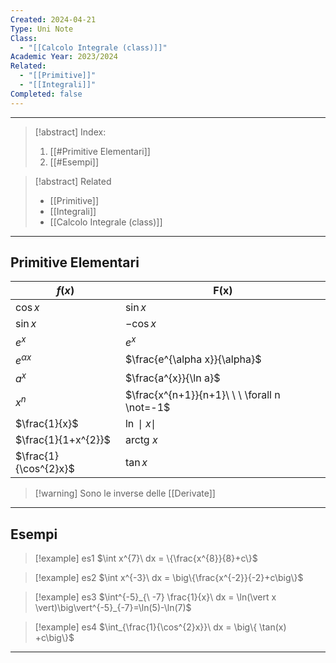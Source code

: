 ```yaml
---
Created: 2024-04-21
Type: Uni Note
Class:
  - "[[Calcolo Integrale (class)]]"
Academic Year: 2023/2024
Related:
  - "[[Primitive]]"
  - "[[Integrali]]"
Completed: false
---
```

---

>[!abstract] Index:
>1. [[#Primitive Elementari]]
>2. [[#Esempi]]

>[!abstract] Related
>- [[Primitive]]
>- [[Integrali]]
>- [[Calcolo Integrale (class)]]

---
## Primitive Elementari

| $f(x)$                | F(x)                                         |
| --------------------- | -------------------------------------------- |
| $\cos x$              | $\sin x$                                     |
| $\sin x$              | $-\cos x$                                    |
| $e^{x}$               | $e^{x}$                                      |
| $e^{\alpha x}$        | $\frac{e^{\alpha x}}{\alpha}$                |
| $a^{x}$               | $\frac{a^{x}}{\ln a}$                        |
| $x^{n}$               | $\frac{x^{n+1}}{n+1}\ \ \ \forall n \not=-1$ |
| $\frac{1}{x}$         | $\ln \mid x\mid$                             |
| $\frac{1}{1+x^{2}}$   | $\text{arctg}\ x$                            |
| $\frac{1}{\cos^{2}x}$ | $\tan x$                                     |

>[!warning] Sono le inverse delle [[Derivate]]

---
## Esempi

>[!example] es1
>$\int x^{7}\ dx = \{\frac{x^{8}}{8}+c\}$

>[!example] es2
>$\int x^{-3}\ dx = \big\{\frac{x^{-2}}{-2}+c\big\}$

>[!example] es3
>$\int^{-5}_{\ -7} \frac{1}{x}\ dx = \ln(\vert x \vert)\big\vert^{-5}_{-7}=\ln(5)-\ln(7)$

>[!example] es4
>$\int_{\frac{1}{\cos^{2}x}}\ dx = \big\{ \tan(x) +c\big\}$

---
